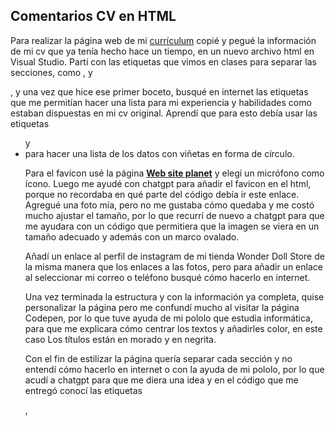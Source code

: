 ## Comentarios CV en HTML

Para realizar la página web de mi [currículum](https://michelle-7.github.io/starter/) copié y pegué la información de mi cv que ya tenía hecho hace un tiempo, en un nuevo archivo html en Visual Studio.
Partí con las etiquetas que vimos en clases para separar las secciones, como <head>, <body> y <p>, y una vez que hice ese primer boceto, busqué en internet las etiquetas que me permitían hacer una lista para mi experiencia y habilidades como estaban dispuestas en mi cv original. Aprendí que para esto debía usar las etiquetas <ul> y <li> para hacer una lista de los datos con viñetas en forma de círculo.

Para el favicon usé la página **[Web site planet](https://www.websiteplanet.com/es/webtools/favicon-generator/)** y elegí un micrófono como ícono. Luego me ayudé con chatgpt para añadir el favicon en el html, porque no recordaba en qué parte del código debía ir este enlace. 
Agregué una foto mía, pero no me gustaba cómo quedaba y me costó mucho ajustar el tamaño, por lo que recurrí de nuevo a chatgpt para que me ayudara con un código que permitiera que la imagen se viera en un tamaño adecuado y además con un marco ovalado.

Añadí un enlace al perfil de instagram de mi tienda Wonder Doll Store de la misma manera que los enlaces a las fotos, pero para añadir un enlace al seleccionar mi correo o teléfono busqué cómo hacerlo en internet. 

Una vez terminada la estructura y con la información ya completa, quise personalizar la página pero me confundí mucho al visitar la página Codepen, por lo que tuve ayuda de mi pololo que estudia informática, para que me explicara cómo centrar los textos y añadirles color, en este caso Los títulos están en morado y en negrita.

Con el fin de estilizar la página quería separar cada sección y no entendí cómo hacerlo en internet o con la ayuda de mi pololo, por lo que acudí a chatgpt para que me diera una idea y en el código que me entregó conocí las etiquetas <section>, <style>, <border>, <padding> y <margin>, con las que fui probando diferentes estilos hasta que me gustó el resultado. Esta parte fue para mí la más difícil, pero me gustaría aprender más sobre cómo estilizar una página web de diferentes maneras y que resulte atractiva.

Finalmente, me di cuenta de que faltaba la información de metadatos y consulté en chatgpt qué debía ir ahí, y ahora me quedó un poco más claro que es información que describe a los datos que están en la página, como "UTF-8" que sirve para que se vean los tildes o caracteres especiales o <meta name="description"> que funciona como descripción de la página para el SEO, pero aún me confunden cuando busco ayuda en chatgpt y añaden muchas etiquetas, que no estoy segura de si son necesarias para estos códigos que estamos realizando.
En cuanto al footer, era algo que recordaba de las clases de Narración Interactiva, y puse el texto que nos recomendaban en el curso, que era nuestro nombre seguido de "todos los derechos reservados".
